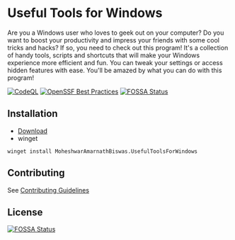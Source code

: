 # Useful Tools for Windows

Are you a Windows user who loves to geek out on your computer? Do you want to boost your productivity and impress your friends with some cool tricks and hacks? If so, you need to check out this program! It's a collection of handy tools, scripts and shortcuts that will make your Windows experience more efficient and fun. You can tweak your settings or access hidden features with ease. You'll be amazed by what you can do with this program!

[![CodeQL](https://github.com/fluentmoheshwar/useful-tools/actions/workflows/codeql.yml/badge.svg)](https://github.com/fluentmoheshwar/useful-tools/actions/workflows/codeql.yml)
[![OpenSSF Best Practices](https://www.bestpractices.dev/projects/6844/badge)](https://www.bestpractices.dev/projects/6844)
[![FOSSA Status](https://app.fossa.com/api/projects/git%2Bgithub.com%2Ffluentmoheshwar%2Fuseful-tools.svg?type=shield)](https://app.fossa.com/projects/git%2Bgithub.com%2Ffluentmoheshwar%2Fuseful-tools?ref=badge_shield)

## Installation

-   [Download](https://github.com/fluentmoheshwar/useful-tools/releases/latest)
-   winget

```pwsh
winget install MoheshwarAmarnathBiswas.UsefulToolsForWindows
```

## Contributing

See [Contributing Guidelines](https://github.com/fluentmoheshwar/useful-tools/blob/main/CONTRIBUTING.md)

## License

[![FOSSA Status](https://app.fossa.com/api/projects/git%2Bgithub.com%2Ffluentmoheshwar%2Fuseful-tools.svg?type=large)](https://app.fossa.com/projects/git%2Bgithub.com%2Ffluentmoheshwar%2Fuseful-tools?ref=badge_large)
